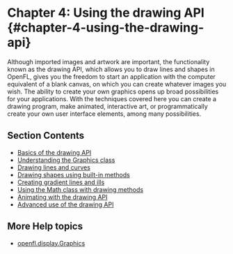# Chapter 4: Using the drawing API {#chapter-4-using-the-drawing-api}

Although imported images and artwork are important, the functionality known as the drawing API, which allows you to draw lines and shapes in OpenFL, gives you the freedom to start an application with the computer equivalent of a blank canvas, on which you can create whatever images you wish. The ability to create your own graphics opens up broad possibilities for your applications. With the techniques covered here you can create a drawing program, make animated, interactive art, or programmatically create your own user interface elements, among many possibilities.

## Section Contents

- [Basics of the drawing API](./basics-of-the-drawing-api.md)
- [Understanding the Graphics class](./understanding-the-graphics-class.md)
- [Drawing lines and curves](./drawing-lines-and-curves.md)
- [Drawing shapes using built-in methods](./drawing-shapes-using-built-in-methods.md)
- [Creating gradient lines and ills](./creating-gradient-lines-and-fills.md)
- [Using the Math class with drawing methods](./using-the-math-class-with-drawing-methods.md)
- [Animating with the drawing API](./animating-with-the-drawing-api.md)
- [Advanced use of the drawing API](./advanced-use-of-the-drawing-api/README.md)

<!-- TODO: uncomment when this content is adapted to OpenFL
- [Drawing API example: Algorithmic Visual Generator](./drawing-api-example-algorithmic-visual-generator.md)-->

## More Help topics

 * [openfl.display.Graphics](http://api.openfl.org/openfl/display/Graphics.html)